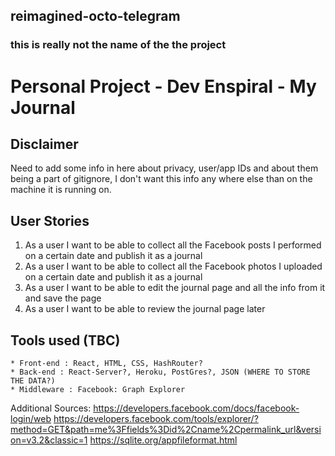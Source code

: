 ## reimagined-octo-telegram
### this is really not the name of the the project
# Personal Project - Dev Enspiral - My Journal

## Disclaimer
Need to add some info in here about privacy, user/app IDs and about them being a part of gitignore, I don't want this info any where else than on the machine it is running on.

## User Stories

1. As a user I want to be able to collect all the Facebook posts I performed on a certain date and publish it as a journal
2. As a user I want to be able to collect all the Facebook photos I uploaded on a certain date and publish it as a journal
3. As a user I want to be able to edit the journal page and all the info from it and save the page
4. As a user I want to be able to review the journal page later


## Tools used (TBC)

    * Front-end : React, HTML, CSS, HashRouter?
    * Back-end : React-Server?, Heroku, PostGres?, JSON (WHERE TO STORE THE DATA?)
    * Middleware : Facebook: Graph Explorer

Additional Sources: 
https://developers.facebook.com/docs/facebook-login/web
https://developers.facebook.com/tools/explorer/?method=GET&path=me%3Ffields%3Did%2Cname%2Cpermalink_url&version=v3.2&classic=1
https://sqlite.org/appfileformat.html


